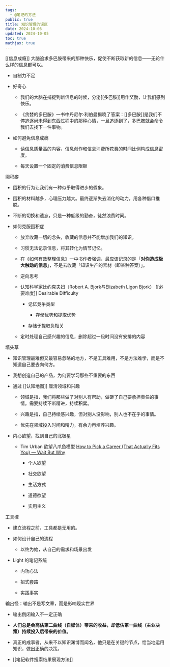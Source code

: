 ```yaml
---
tags:
  - @笔记的方法
public: true
title: 知识管理的误区
date: 2024-10-05
updated: 2024-10-05
toc: true
mathjax: true
---
```


[[信息成瘾]] 大脑追求多巴胺带来的那种快乐，促使不断获取新的信息——无论什么样的信息都可以。

  + 自制力不足

  + 好奇心

    + 我们的大脑在捕捉到新信息的时候，分泌[[多巴胺]]用作奖励，让我们感到快乐。

    + 《贪婪的多巴胺》一书中丹尼尔·利伯曼揭晓了答案：[[多巴胺]]是我们不停追逐尚未得到东西过程中的那种心情，一旦追逐到了，多巴胺就会命令我们去找下一件事物。

  + 如何避免信息成瘾

    + 读信息质量高的内容，信息创作和信息消费所花费的时间比例构成信息密度。

    + 每天设置一个固定的消费信息限额

囤积癖

  + 囤积的行为让我们有一种似乎取得进步的假象。

  + 囤积的材料越多，心理压力越大。最终逐渐失去消化的动力，用各种借口推脱。

  + 不断的切换和遗忘，只是一种低级的勤奋，徒然浪费时间。

  + 如何克服囤积症

    + 放弃收藏一切的念头，收藏的信息并不能增加我们的知识。

    + 习惯无法记录信息，将其转化为情节记忆。

    + 在《如何有效整理信息》一中书作者强调，最应该记录的是「**对你造成极大触动的信息**」，不是去收藏「知识生产的素材（即某种答案）」。

    + 逆向思考

    + 认知科学家比约克夫妇（Robert A. Bjork与Elizabeth Ligon Bjork） [[必要难度]] Desirable Difficulty

      + 记忆竞争类型

        + 存储优势和提取优势

      + 存储于提取负相关

    + 定时处理自己感兴趣的信息，删除超过一段时间没有安排的内容

墙头草

  + 知识管理最难但又最容易忽略的地方，不是工具难用，不是方法难学，而是不知道自己要去向何方。

  + 我想创造自己的产品，为何要学习那些不重要的东西

  + 通过 [[认知地图]] 厘清领域和兴趣

    + 领域是指，我们将那些做了对别人有帮助，做砸了自己要承担责任的事情。需要持续不断精进，持续积累。

    + 兴趣是指，自己持续感兴趣，但对别人没影响，别人也不在乎的事情。

    + 优先在领域投入时间和精力，有余力再培养兴趣。

  + 内心欲望，找到自己的北极星

    + Tim Urban 欲望八爪鱼模型 [How to Pick a Career (That Actually Fits You) — Wait But Why](https://waitbutwhy.com/2018/04/picking-career.html)

      + 个人欲望

      + 社交欲望

      + 生活方式

      + 道德欲望

      + 实用主义

工具控

  + 建立流程之前，工具都是无用的。

  + 如何设计自己的流程

    + 以终为始，从自己的需求和场景出发

  + Light 的笔记系统

    + 内功心法

    + 招式套路

    + 实践事实

输出怪：输出不是写文章，而是影响现实世界

  + 输出倒闭输入不一定正确

  + **人们总是会高估第二曲线（自媒体）带来的收益，却低估第一曲线（主业决策）持续投入后带来的价值。**

  + 真正的成事者，从来不以知识渊博而闻名，他只是在关键的节点，恰当地运用知识，做出正确的决策。

  + [[笔记软件搜索结果展现方法]]


